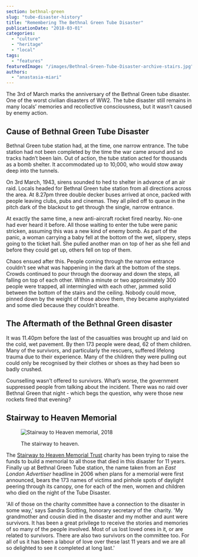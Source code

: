 ```yaml
---
section: bethnal-green
slug: "tube-disaster-history"
title: "Remembering The Bethnal Green Tube Disaster"
publicationDate: "2018-03-01"
categories: 
  - "culture"
  - "heritage"
  - "local"
tags: 
  - "features"
featuredImage: "/images/Bethnal-Green-Tube-Disaster-archive-stairs.jpg"
authors: 
  - "anastasia-miari"
---
```


The 3rd of March marks the anniversary of the Bethnal Green tube disaster. One of the worst civilian disasters of WW2. The tube disaster still remains in many locals’ memories and recollective consciousness, but it wasn’t caused by enemy action.

## Cause of Bethnal Green Tube Disaster

Bethnal Green tube station had, at the time, one narrow entrance. The tube station had not been completed by the time the war came around and so tracks hadn’t been lain. Out of action, the tube station acted for thousands as a bomb shelter. It accommodated up to 10,000, who would stow away deep into the tunnels.

On 3rd March, 1943, sirens sounded to hed to shelter in advance of an air raid. Locals headed for Bethnal Green tube station from all directions across the area. At 8.27pm three double decker buses arrived at once, packed with people leaving clubs, pubs and cinemas. They all piled off to queue in the pitch dark of the blackout to get through the single, narrow entrance.

At exactly the same time, a new anti-aircraft rocket fired nearby. No-one had ever heard it before. All those waiting to enter the tube were panic stricken, assuming this was a new kind of enemy bomb. As part of the panic, a woman carrying a baby fell at the bottom of the wet, slippery, steps going to the ticket hall. She pulled another man on top of her as she fell and before they could get up, others fell on top of them.

Chaos ensued after this. People coming through the narrow entrance couldn’t see what was happening in the dark at the bottom of the steps. Crowds continued to pour through the doorway and down the steps, all falling on top of each other. Within a minute or two approximately 300 people were trapped, all intermingled with each other, jammed solid between the bottom of the stairs and the ceiling. Nobody could move, pinned down by the weight of those above them, they became asphyxiated and some died because they couldn’t breathe.

## The Aftermath of the Bethnal Green disaster

It was 11.40pm before the last of the casualties was brought up and laid on the cold, wet pavement. By then 173 people were dead, 62 of them children. Many of the survivors, and particularly the rescuers, suffered lifelong trauma due to their experience. Many of the children they were pulling out could only be recognised by their clothes or shoes as they had been so badly crushed.

Counselling wasn’t offered to survivors. What’s worse, the government suppressed people from talking about the incident. There was no raid over Bethnal Green that night - which begs the question, why were those new rockets fired that evening?

## Stairway to Heaven Memorial

<figure>

![Stairway to Heaven memorial, 2018](/images/Stairyway-to-heaven-memorial.jpg)

<figcaption>

The stairway to heaven.

</figcaption>

</figure>

The [Stairway to Heaven Memorial Trust](https://www.stairwaytoheavenmemorial.org/gpage5.html) charity has been trying to raise the funds to build a memorial to all those that died in this disaster for 11 years. Finally up at Bethnal Green Tube station, the name taken from an _East London Advertiser_ headline in 2006 when plans for a memorial were first announced, bears the 173 names of victims and pinhole spots of daylight peering through its canopy, one for each of the men, women and children who died on the night of the Tube Disaster.

'All of those on the charity committee have a connection to the disaster in some way,' says Sandra Scotting, honorary secretary of the  charity. 'My grandmother and cousin died in the disaster and my mother and aunt were survivors. It has been a great privilege to receive the stories and memories of so many of the people involved. Most of us lost loved ones in it, or are related to survivors. There are also two survivors on the committee too. For all of us it has been a labour of love over these last 11 years and we are all so delighted to see it completed at long last.'
